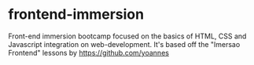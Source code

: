 # frontend-immersion
Front-end immersion bootcamp focused on the basics of HTML, CSS and Javascript integration on web-development. It's based off the "Imersao Frontend" lessons by https://github.com/yoannes
